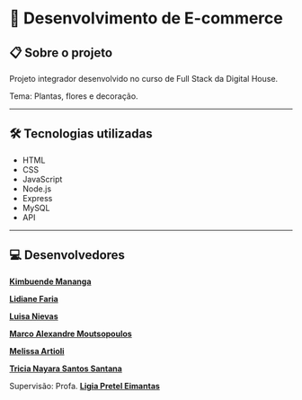 # 🌷 Desenvolvimento de E-commerce 

## 📋 Sobre o projeto 
Projeto integrador desenvolvido no curso de Full Stack da Digital House.
>
Tema: Plantas, flores e decoração.

---

## 🛠 Tecnologias utilizadas
- HTML
- CSS
- JavaScript
- Node.js
- Express
- MySQL
- API

---

## 💻 Desenvolvedores 
[**Kimbuende Mananga**](https://github.com/kimbuende)
>
[**Lidiane Faria**](https://github.com/lidifaria)
>
[**Luisa Nievas**](https://github.com/lunievas)
>
[**Marco Alexandre Moutsopoulos**](https://github.com/MarcoMoutsopoulos)
>
[**Melissa Artioli**](https://github.com/Umarti5)
>
[**Tricia Nayara Santos Santana**](https://github.com/triciasanttana)
>
Supervisão: Profa. [**Ligia Pretel Eimantas**](https://github.com/ligiapretel)
